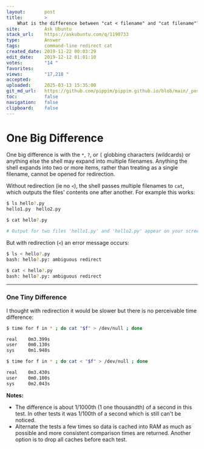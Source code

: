 ```yaml
---
layout:       post
title:        >
    What is the difference between "cat < filename" and "cat filename"?
site:         Ask Ubuntu
stack_url:    https://askubuntu.com/q/1190733
type:         Answer
tags:         command-line redirect cat
created_date: 2019-11-22 00:03:29
edit_date:    2019-12-12 01:01:10
votes:        "14 "
favorites:    
views:        "17,218 "
accepted:     
uploaded:     2025-03-13 15:35:00
git_md_url:   https://github.com/pippim/pippim.github.io/blob/main/_posts/2019/2019-11-22-What-is-the-difference-between-_cat-_-filename_-and-_cat-filename__.md
toc:          false
navigation:   false
clipboard:    false
---
```


# One Big Difference

One big difference is with the `*`, `?`, or `[` globbing characters (wildcards) or anything else the shell may expand into multiple filenames. Anything the shell expands into two or more items, rather than treating as a single filename, cannot be opened for redirection.

Without redirection (ie no `<`), the shell passes multiple filenames to `cat`, which outputs the files' contents one after another. For example this works:

``` bash
$ ls hello?.py
hello1.py  hello2.py

$ cat hello?.py

# Output for two files 'hello1.py' and 'hello2.py' appear on your screen
```

But with redirection (`<`) an error message occurs:

```     bash
$ ls < hello?.py
bash: hello?.py: ambiguous redirect

$ cat < hello?.py
bash: hello?.py: ambiguous redirect
```

----------


### One Tiny Difference

I thought with redirection it would be slower but there is no perceivable time difference:

``` bash
$ time for f in * ; do cat "$f" > /dev/null ; done

real	0m3.399s
user	0m0.130s
sys 	0m1.940s

$ time for f in * ; do cat < "$f" > /dev/null ; done

real	0m3.430s
user	0m0.100s
sys 	0m2.043s
```

**Notes:**

- The difference is about 1/1000th (1 one thousandth) of a second in this test. In other tests it was 1/100th of a second which is still can't be noticed.
- Alternate the tests a few times so data is cached into RAM as much as possible and more consistent comparison times are returned. Another option is to drop all caches before each test.
